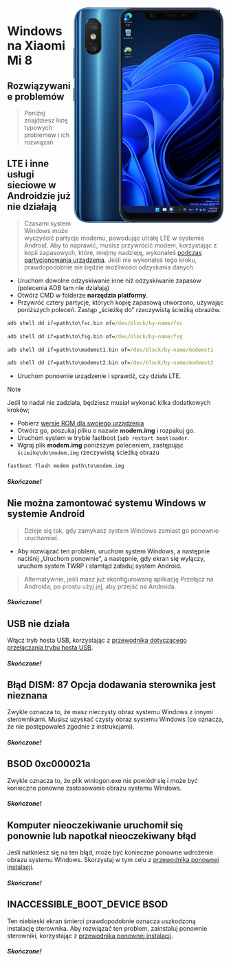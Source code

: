 <img align="right" src="https://github.com/n00b69/woa-dipper/blob/main/dipper.png" width="350" alt="Windows 11 running on dipper">

# Windows na Xiaomi Mi 8

## Rozwiązywanie problemów
> Poniżej znajdziesz listę typowych problemów i ich rozwiązań

## LTE i inne usługi sieciowe w Androidzie już nie działają
> Czasami system Windows może wyczyścić partycje modemu, powodując utratę LTE w systemie Android. Aby to naprawić, musisz przywrócić modem, korzystając z kopii zapasowych, które, miejmy nadzieję, wykonałeś [podczas partycjonowania urządzenia](1-partition.md#backing-up-important-files). Jeśli nie wykonałeś tego kroku, prawdopodobnie nie będzie możliwości odzyskania danych.
- Uruchom dowolne odzyskiwanie inne niż odzyskiwanie zapasów (polecenia ADB tam nie działają)
- Otwórz CMD w folderze **narzędzia platformy**.
- Przywróć cztery partycje, których kopię zapasową utworzono, używając poniższych poleceń. Zastąp „ścieżkę do” rzeczywistą ścieżką obrazów.
```cmd
adb shell dd if=path\to\fsc.bin of=/dev/block/by-name/fsc
```

```cmd
adb shell dd if=path\to\fsg.bin of=/dev/block/by-name/fsg
```

```cmd
adb shell dd if=path\to\modemst1.bin of=/dev/block/by-name/modemst1
```

```cmd
adb shell dd if=path\to\modemst2.bin of=/dev/block/by-name/modemst2
```
- Uruchom ponownie urządzenie i sprawdź, czy działa LTE.
> [!Note]
> Jeśli to nadal nie zadziała, będziesz musiał wykonać kilka dodatkowych kroków;
- Pobierz [wersję ROM dla swojego urządzenia](https://xmfirmwareupdater.com/miui/dipper/)
- Otwórz go, poszukaj pliku o nazwie **modem.img** i rozpakuj go.
- Uruchom system w trybie fastboot (`adb restart bootloader`.
- Wgraj plik **modem.img** poniższym poleceniem, zastępując `ścieżkę\do\modem.img` rzeczywistą ścieżką obrazu
```cmd
fastboot flash modem path\to\modem.img
```

##### Skończone!

## Nie można zamontować systemu Windows w systemie Android
> Dzieje się tak, gdy zamykasz system Windows zamiast go ponownie uruchamiać.
- Aby rozwiązać ten problem, uruchom system Windows, a następnie naciśnij „Uruchom ponownie”, a następnie, gdy ekran się wyłączy, uruchom system TWRP i stamtąd załaduj system Android.
> Alternatywnie, jeśli masz już skonfigurowaną aplikację Przełącz na Androida, po prostu użyj jej, aby przejść na Androida.

##### Skończone!

## USB nie działa
Włącz tryb hosta USB, korzystając z [przewodnika dotyczącego przełączania trybu hosta USB](materials.md#przełączanie-trybu-hosta-usb).

##### Skończone!

## Błąd DISM: 87 Opcja dodawania sterownika jest nieznana
Zwykle oznacza to, że masz nieczysty obraz systemu Windows z innymi sterownikami. Musisz uzyskać czysty obraz systemu Windows (co oznacza, że ​​nie postępowałeś zgodnie z instrukcjami).

##### Skończone!

## BSOD 0xc000021a
Zwykle oznacza to, że plik winlogon.exe nie powiódł się i może być konieczne ponowne zastosowanie obrazu systemu Windows.

##### Skończone!

## Komputer nieoczekiwanie uruchomił się ponownie lub napotkał nieoczekiwany błąd
Jeśli natkniesz się na ten błąd, może być konieczne ponowne wdrożenie obrazu systemu Windows. Skorzystaj w tym celu z [przewodnika ponownej instalacji](2-install.md).

##### Skończone!

## INACCESSIBLE_BOOT_DEVICE BSOD
Ten niebieski ekran śmierci prawdopodobnie oznacza uszkodzoną instalację sterownika. Aby rozwiązać ten problem, zainstaluj ponownie sterowniki, korzystając z [przewodnika ponownej instalacji](2-install.md).

##### Skończone!




















